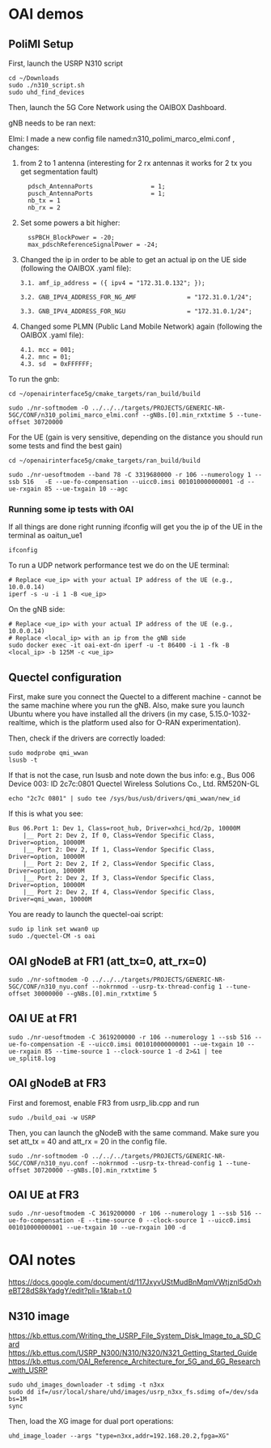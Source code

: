 # OAI demos

## PoliMI Setup

First, launch the USRP N310 script
```
cd ~/Downloads
sudo ./n310_script.sh
sudo uhd_find_devices
```
Then, launch the 5G Core Network using the OAIBOX Dashboard.

gNB needs to be ran next:

Elmi:
I made a new config file named:n310_polimi_marco_elmi.conf  ,
changes: 
1. from 2 to 1 antenna (interesting for 2 rx antennas it works for 2 tx you get segmentation fault) 

         pdsch_AntennaPorts                = 1;
         pusch_AntennaPorts                = 1;
         nb_tx = 1
         nb_rx = 2
1. Set some powers a bit higher: 

         ssPBCH_BlockPower = -20; 
         max_pdschReferenceSignalPower = -24; 
4. Changed the ip in order to be able to get an actual ip on the UE side (following the OAIBOX .yaml file):
   
       3.1. amf_ip_address = ({ ipv4 = "172.31.0.132"; });
   
       3.2. GNB_IPV4_ADDRESS_FOR_NG_AMF              = "172.31.0.1/24";
   
       3.3. GNB_IPV4_ADDRESS_FOR_NGU                 = "172.31.0.1/24"; 
5. Changed some PLMN (Public Land Mobile Network) again (following the OAIBOX .yaml file):
   
       4.1. mcc = 001;
       4.2. mnc = 01;
       4.3. sd  = 0xFFFFFF; 

To run the gnb:

```
cd ~/openairinterface5g/cmake_targets/ran_build/build

sudo ./nr-softmodem -O ../../../targets/PROJECTS/GENERIC-NR-5GC/CONF/n310_polimi_marco_elmi.conf --gNBs.[0].min_rxtxtime 5 --tune-offset 30720000
```

For the UE (gain is very sensitive, depending on the distance you should run some tests and find the best gain)


```
cd ~/openairinterface5g/cmake_targets/ran_build/build

sudo ./nr-uesoftmodem --band 78 -C 3319680000 -r 106 --numerology 1 --ssb 516   -E --ue-fo-compensation --uicc0.imsi 001010000000001 -d --ue-rxgain 85 --ue-txgain 10 --agc

```

### Running some ip  tests with OAI
If all things are done right running ifconfig will get you the ip of the UE in the terminal as oaitun_ue1

```
ifconfig
```
To run a UDP network performance test we do on the UE terminal: 
```
# Replace <ue_ip> with your actual IP address of the UE (e.g., 10.0.0.14)
iperf -s -u -i 1 -B <ue_ip>
```
On the gNB side:

```
# Replace <ue_ip> with your actual IP address of the UE (e.g., 10.0.0.14)
# Replace <local_ip> with an ip from the gNB side
sudo docker exec -it oai-ext-dn iperf -u -t 86400 -i 1 -fk -B <local_ip> -b 125M -c <ue_ip>
```
## Quectel configuration

First, make sure you connect the Quectel to a different machine - cannot be the same machine where you run the gNB.
Also, make sure you launch Ubuntu where you have installed all the drivers (in my case, 5.15.0-1032-realtime, which is the platform used also for O-RAN experimentation).

Then, check if the drivers are correctly loaded: 

```
sudo modprobe qmi_wwan
lsusb -t
```

If that is not the case, run lsusb and note down the bus info: e.g., 
Bus 006 Device 003: ID 2c7c:0801 Quectel Wireless Solutions Co., Ltd. RM520N-GL

```
echo "2c7c 0801" | sudo tee /sys/bus/usb/drivers/qmi_wwan/new_id
```

If this is what you see: 
```
Bus 06.Port 1: Dev 1, Class=root_hub, Driver=xhci_hcd/2p, 10000M
    |__ Port 2: Dev 2, If 0, Class=Vendor Specific Class, Driver=option, 10000M
    |__ Port 2: Dev 2, If 1, Class=Vendor Specific Class, Driver=option, 10000M
    |__ Port 2: Dev 2, If 2, Class=Vendor Specific Class, Driver=option, 10000M
    |__ Port 2: Dev 2, If 3, Class=Vendor Specific Class, Driver=option, 10000M
    |__ Port 2: Dev 2, If 4, Class=Vendor Specific Class, Driver=qmi_wwan, 10000M
```

You are ready to launch the quectel-oai script: 
```
sudo ip link set wwan0 up
sudo ./quectel-CM -s oai
```

## OAI gNodeB at FR1 (att_tx=0, att_rx=0)
```
sudo ./nr-softmodem -O ../../../targets/PROJECTS/GENERIC-NR-5GC/CONF/n310_nyu.conf --nokrnmod --usrp-tx-thread-config 1 --tune-offset 30000000 --gNBs.[0].min_rxtxtime 5
```
## OAI UE at FR1 
```
sudo ./nr-uesoftmodem -C 3619200000 -r 106 --numerology 1 --ssb 516 --ue-fo-compensation -E --uicc0.imsi 001010000000001 --ue-txgain 10 --ue-rxgain 85 --time-source 1 --clock-source 1 -d 2>&1 | tee ue_split8.log

```

## OAI gNodeB at FR3 

First and foremost, enable FR3 from usrp_lib.cpp and run
```
sudo ./build_oai -w USRP
```
Then, you can launch the gNodeB with the same command. Make sure you set att_tx = 40 and att_rx = 20 in the config file.   
```
sudo ./nr-softmodem -O ../../../targets/PROJECTS/GENERIC-NR-5GC/CONF/n310_nyu.conf --nokrnmod --usrp-tx-thread-config 1 --tune-offset 30720000 --gNBs.[0].min_rxtxtime 5
```
## OAI UE at FR3 
```
sudo ./nr-uesoftmodem -C 3619200000 -r 106 --numerology 1 --ssb 516 --ue-fo-compensation -E --time-source 0 --clock-source 1 --uicc0.imsi 001010000000001 --ue-txgain 10 --ue-rxgain 100 -d
```

# OAI notes
https://docs.google.com/document/d/117JxyvUStMudBnMqmVWtjznl5dOxheBT28dS8kYadgY/edit?pli=1&tab=t.0


## N310 image 

https://kb.ettus.com/Writing_the_USRP_File_System_Disk_Image_to_a_SD_Card
https://kb.ettus.com/USRP_N300/N310/N320/N321_Getting_Started_Guide
https://kb.ettus.com/OAI_Reference_Architecture_for_5G_and_6G_Research_with_USRP

```
sudo uhd_images_downloader -t sdimg -t n3xx
sudo dd if=/usr/local/share/uhd/images/usrp_n3xx_fs.sdimg of=/dev/sda bs=1M
sync
```
Then, load the XG image for dual port operations: 
```
uhd_image_loader --args "type=n3xx,addr=192.168.20.2,fpga=XG"
```
